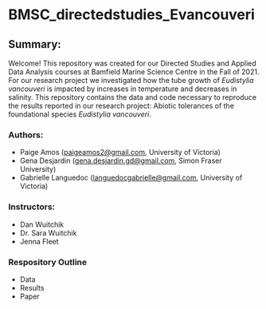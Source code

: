 # BMSC_directedstudies_Evancouveri

## Summary: 
Welcome! This repository was created for our Directed Studies and Applied Data Analysis courses at Bamfield Marine Science Centre in the Fall of 2021. For our research project we investigated how the tube growth of *Eudistylia vancouveri* is impacted by increases in temperature and decreases in salinity. This repository contains the data and code necessary to reproduce the results reported in our research project: Abiotic tolerances of the foundational species *Eudistylia vancouveri*. 

### Authors:
- Paige Amos (paigeamos2@gmail.com, University of Victoria)
- Gena Desjardin (gena.desjardin.gd@gmail.com, Simon Fraser University)
- Gabrielle Languedoc (languedocgabrielle@gmail.com, University of Victoria)

### Instructors:
- Dan Wuitchik
- Dr. Sara Wuitchik
- Jenna Fleet

### Respository Outline
- Data
- Results
- Paper

